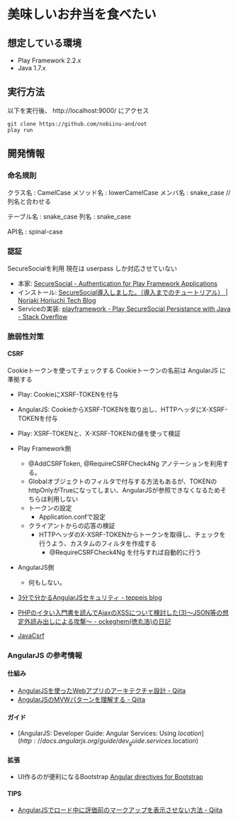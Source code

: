 # 美味しいお弁当を食べたい

## 想定している環境

 * Play Framework 2.2.x
 * Java 1.7.x

## 実行方法

以下を実行後、 http://localhost:9000/ にアクセス


```
git clone https://github.com/nobiinu-and/oot
play run
```

## 開発情報

### 命名規則

クラス名   : CamelCase
メソッド名 : lowerCamelCase
メンバ名   : snake_case // 列名と合わせる

テーブル名 : snake_case
列名       : snake_case

API名      : spinal-case

### 認証

SecureSocialを利用
現在は userpass しか対応させていない

 * 本家: [SecureSocial - Authentication for Play Framework Applications](http://securesocial.ws/)
 * インストール: [SecureSocial導入しました。（導入までのチュートリアル） | Noriaki Horiuchi Tech Blog](http://tech.noriakihoriuchi.com/securesocialdao-ru-shimashita-dao-ru-madenochiyutoriaru)
 * Serviceの実装: [playframework - Play SecureSocial Persistance with Java - Stack Overflow](http://stackoverflow.com/questions/16093023/play-securesocial-persistance-with-java)

### 脆弱性対策

#### CSRF

Cookieトークンを使ってチェックする
Cookieトークンの名前は AngularJS に準拠する

 * Play: CookieにXSRF-TOKENを付与
 * AngularJS: CookieからXSRF-TOKENを取り出し、HTTPヘッダにX-XSRF-TOKENを付与
 * Play: XSRF-TOKENと、X-XSRF-TOKENの値を使って検証

 * Play Framework側
   * @AddCSRFToken, @RequireCSRFCheck4Ng アノテーションを利用する。
   * Globalオブジェクトのフィルタで付与する方法もあるが、TOKENのhttpOnlyがTrueになってしまい、AngularJSが参照できなくなるためそちらは利用しない
   * トークンの設定
     * Application.confで設定
   * クライアントからの応答の検証
     * HTTPヘッダのX-XSRF-TOKENからトークンを取得し、チェックを行うよう、カスタムのフィルタを作成する
       * @RequireCSRFCheck4Ng を付与すれば自動的に行う
 * AngularJS側
   * 何もしない。

 * [3分で分かるAngularJSセキュリティ - teppeis blog](http://teppeis.hatenablog.com/entry/2013/12/angularjs-security)
 * [PHPのイタい入門書を読んでAjaxのXSSについて検討した(3)～JSON等の想定外読み出しによる攻撃～ - ockeghem(徳丸浩)の日記](http://d.hatena.ne.jp/ockeghem/20110907/p1)
 * [JavaCsrf](http://www.playframework.com/documentation/2.2.x/JavaCsrf)

### AngularJS の参考情報

#### 仕組み

 * [AngularJSを使ったWebアプリのアーキテクチャ設計 - Qiita](http://qiita.com/zoetro/items/46d2a8b57f2645bb5033)
 * [AngularJSのMVWパターンを理解する - Qiita](http://qiita.com/zoetro/items/a45dbc18bb2b22e944b2)

#### ガイド

 * [AngularJS: Developer Guide: Angular Services: Using $location](http://docs.angularjs.org/guide/dev_guide.services.$location)

#### 拡張

 * UI作るのが便利になるBootstrap
   [Angular directives for Bootstrap](http://angular-ui.github.io/bootstrap/)

#### TIPS

 * [AngularJSでロード中に評価前のマークアップを表示させない方法 - Qiita](http://qiita.com/emalock/items/da681b7ba6a3828835f5)

